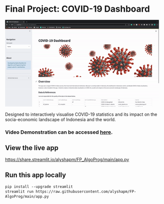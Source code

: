 # Final Project: COVID-19 Dashboard
![alt text](https://github.com/alyshapm/FP_AlgoProg/blob/main/demo.gif?raw=true)

Designed to interactively visualise COVID-19 statistics and its impact on the socia-economic landscape of Indonesia and the world.

### Video Demonstration can be accessed [here](https://binusianorg-my.sharepoint.com/personal/alysha_maulidina_binus_ac_id/_layouts/15/guestaccess.aspx?docid=0b638354c14f342a3b545979f6661a048&authkey=AQK7n5n3v-YaBzlpjl20uFY&e=iH4nYo). 

## View the live app

https://share.streamlit.io/alyshapm/FP_AlgoProg/main/app.py

## Run this app locally
```
pip install --upgrade streamlit
streamlit run https://raw.githubusercontent.com/alyshapm/FP-AlgoProg/main/app.py
```
